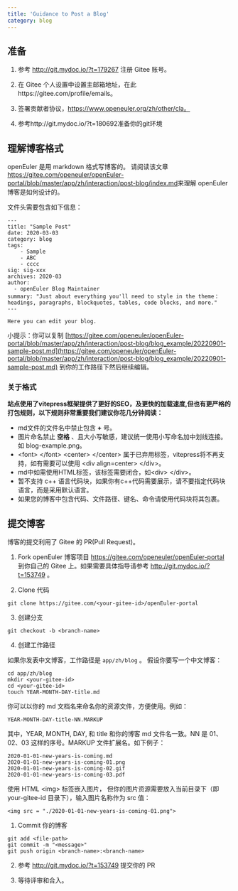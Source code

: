 ```yaml
---
title: 'Guidance to Post a Blog'
category: blog
---
```


<div id="post-blog-content">

## 准备

1. 参考 http://git.mydoc.io/?t=179267 注册 Gitee 账号。

2. 在 Gitee 个人设置中设置主邮箱地址，在此https://gitee.com/profile/emails。

3. 签署贡献者协议，https://www.openeuler.org/zh/other/cla。

4. 参考http://git.mydoc.io/?t=180692准备你的git环境

## 理解博客格式

openEuler 是用 markdown 格式写博客的。
请阅读该文章 <https://gitee.com/openeuler/openEuler-portal/blob/master/app/zh/interaction/post-blog/index.md>来理解 openEuler 博客是如何设计的。

文件头需要包含如下信息：

```
---
title: "Sample Post"
date: 2020-03-03
category: blog
tags:
    - Sample
    - ABC
    - cccc
sig: sig-xxx
archives: 2020-03
author:
  - openEuler Blog Maintainer
summary: "Just about everything you'll need to style in the theme：headings, paragraphs, blockquotes, tables, code blocks, and more."
---

Here you can edit your blog.
```
小提示：你可以复制 [https://gitee.com/openeuler/openEuler-portal/blob/master/app/zh/interaction/post-blog/blog_example/20220901-sample-post.md](https://gitee.com/openeuler/openEuler-portal/blob/master/app/zh/interaction/post-blog/blog_example/20220901-sample-post.md) 到你的工作路径下然后继续编辑。
### 关于格式

**站点使用了vitepress框架提供了更好的SEO，及更快的加载速度,但也有更严格的打包规则，以下规则非常重要我们建议你花几分钟阅读：**
- md文件的文件名中禁止包含 **+** 号。
- 图片命名禁止 **空格** 、且大小写敏感，建议统一使用小写命名加中划线连接。如 blog-example.png。
- &lt;font&gt; &lt;/font&gt; &lt;center&gt; &lt;/center&gt; 属于已弃用标签，vitepress将不再支持，如有需要可以使用 &lt;div align=center&gt; &lt;/div&gt;。
- md中如需使用HTML标签，该标签需要闭合，如&lt;div&gt; &lt;/div&gt;。
- 暂不支持 c++ 语言代码块，如果你有c++代码需要展示，请不要指定代码块语言，而是采用默认语言。
- 如果您的博客中包含代码、文件路径、键名、命令请使用代码块将其包裹。



## 提交博客

博客的提交利用了 Gitee 的 PR(Pull Request)。

1. Fork openEuler 博客项目 <https://gitee.com/openeuler/openEuler-portal> 到你自己的 Gitee 上。如果需要具体指导请参考 <http://git.mydoc.io/?t=153749> 。

2. Clone 代码

```
git clone https://gitee.com/<your-gitee-id>/openEuler-portal
```

3. 创建分支

```
git checkout -b <branch-name>
```

4. 创建工作路径

如果你发表中文博客，工作路径是 `app/zh/blog` 。
假设你要写一个中文博客：

```
cd app/zh/blog
mkdir <your-gitee-id>
cd <your-gitee-id>
touch YEAR-MONTH-DAY-title.md
```

你可以以你的 md 文档名来命名你的资源文件，方便使用。例如：

```
YEAR-MONTH-DAY-title-NN.MARKUP
```

其中，YEAR, MONTH, DAY, 和 title 和你的博客 md 文件名一致。NN 是 01、02、03 这样的序号。MARKUP 文件扩展名。如下例子：

```
2020-01-01-new-years-is-coming.md
2020-01-01-new-years-is-coming-01.png
2020-01-01-new-years-is-coming-02.gif
2020-01-01-new-years-is-coming-03.pdf
```

使用 HTML \<img\> 标签嵌入图片， 但你的图片资源需要放入当前目录下（即 your-gitee-id 目录下），输入图片名称作为 src 值：

```
<img src = "./2020-01-01-new-years-is-coming-01.png">
```

1. Commit 你的博客

```
git add <file-path>
git commit -m "<message>"
git push origin <branch-name>:<branch-name>
```

2. 参考 <http://git.mydoc.io/?t=153749> 提交你的 PR

3. 等待评审和合入。

</div>
